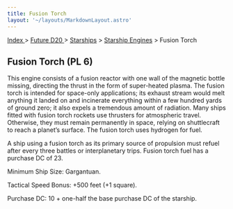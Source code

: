 ```yaml
---
title: Fusion Torch
layout: '~/layouts/MarkdownLayout.astro'
---
```


[ Index ](/) > [ Future D20 ](/future.d20.srd) > [Starships](/future.d20.srd/starships) > [Starship Engines](/future.d20.srd/starships/starship.engines) > Fusion Torch

## Fusion Torch (PL 6)

This engine consists of a fusion reactor with one wall of the magnetic bottle
missing, directing the thrust in the form of super-heated plasma. The fusion
torch is intended for space-only applications; its exhaust stream would melt
anything it landed on and incinerate everything within a few hundred yards of
ground zero; it also expels a tremendous amount of radiation. Many ships
fitted with fusion torch rockets use thrusters for atmospheric travel.
Otherwise, they must remain permanently in space, relying on shuttlecraft to
reach a planet’s surface. The fusion torch uses hydrogen for fuel.

A ship using a fusion torch as its primary source of propulsion must refuel
after every three battles or interplanetary trips. Fusion torch fuel has a
purchase DC of 23.

Minimum Ship Size: Gargantuan.

Tactical Speed Bonus: +500 feet (+1 square).

Purchase DC: 10 + one-half the base purchase DC of the starship.


